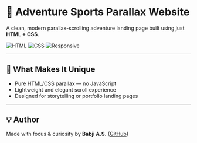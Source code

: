 # 🧭 Adventure Sports Parallax Website

A clean, modern parallax-scrolling adventure landing page built using just **HTML + CSS**.

![HTML](https://img.shields.io/badge/HTML5-e34c26?style=flat&logo=html5&logoColor=white)
![CSS](https://img.shields.io/badge/CSS3-264de4?style=flat&logo=css3&logoColor=white)
![Responsive](https://img.shields.io/badge/Responsive-Yes-brightgreen)

---

## 🌟 What Makes It Unique
- Pure HTML/CSS parallax — no JavaScript
- Lightweight and elegant scroll experience
- Designed for storytelling or portfolio landing pages

---


## 💡 Author
Made with focus & curiosity by **Babji A.S.** ([GitHub](https://github.com/Ansorn07))

